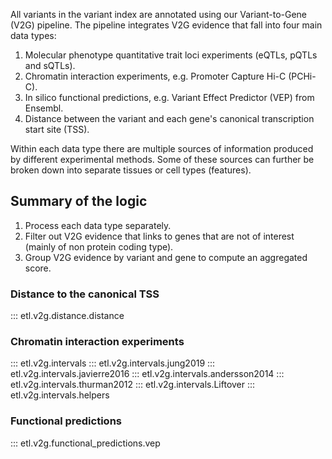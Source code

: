 All variants in the variant index are annotated using our Variant-to-Gene (V2G) pipeline. The pipeline integrates V2G evidence that fall into four main data types:

1. Molecular phenotype quantitative trait loci experiments (eQTLs, pQTLs and sQTLs).
2. Chromatin interaction experiments, e.g. Promoter Capture Hi-C (PCHi-C).
3. In silico functional predictions, e.g. Variant Effect Predictor (VEP) from Ensembl.
4. Distance between the variant and each gene's canonical transcription start site (TSS).

Within each data type there are multiple sources of information produced by different experimental methods. Some of these sources can further be broken down into separate tissues or cell types (features).

## Summary of the logic

1. Process each data type separately.
2. Filter out V2G evidence that links to genes that are not of interest (mainly of non protein coding type).
3. Group V2G evidence by variant and gene to compute an aggregated score.

### Distance to the canonical TSS

::: etl.v2g.distance.distance

### Chromatin interaction experiments

::: etl.v2g.intervals
::: etl.v2g.intervals.jung2019
::: etl.v2g.intervals.javierre2016
::: etl.v2g.intervals.andersson2014
::: etl.v2g.intervals.thurman2012
::: etl.v2g.intervals.Liftover
::: etl.v2g.intervals.helpers

### Functional predictions

::: etl.v2g.functional_predictions.vep

